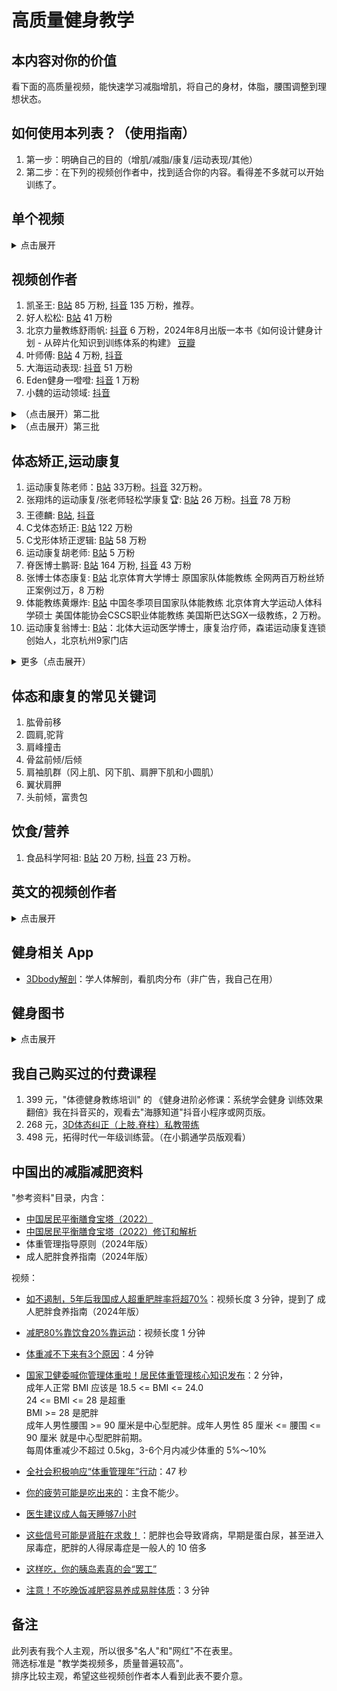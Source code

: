# 高质量健身教学

## 本内容对你的价值
看下面的高质量视频，能快速学习减脂增肌，将自己的身材，体脂，腰围调整到理想状态。

## 如何使用本列表？（使用指南）
1. 第一步：明确自己的目的（增肌/减脂/康复/运动表现/其他）
2. 第二步：在下列的视频创作者中，找到适合你的内容。看得差不多就可以开始训练了。

## 单个视频
<details>
  <summary>点击展开</summary>

1. [《健身新手的训练完全手册》](https://www.bilibili.com/video/BV1Hk4y187jF) 56 分钟，好人松松
1. [《健身新手的减肥减脂完全手册》](https://www.bilibili.com/video/BV1AM411r7z3/) 54 分钟，好人松松
1. [【生活化减脂减肥】从理论到案例 就吃食堂外卖](https://www.bilibili.com/video/BV1794y1a7y4/) 47 分钟，好人松松
1. [大圆肌为什么不属于肩袖肌群](https://v.douyin.com/ihRBNjjj/)
1. [【功能训练系列③】25个技能包！别让胸椎肩胛成为你进步的绊脚石](https://www.bilibili.com/video/BV1qv4y1t7BE)
1. [早晨做这4件事帮你快速起床!](https://www.bilibili.com/video/BV1o54y1v7Qq/)
1. [【改善体态】5分钟全身体态纠正训练 (起床必备)](https://www.bilibili.com/video/BV1A54y1S7mn/)
1. [减脂别再买什么饮食计划被割韭菜了，学会这个逻辑，自己给自己做饮食！](https://www.bilibili.com/video/BV1DD421W7DA/)
1. [肩胛下肌](https://v.douyin.com/ih2DTmb4/)
1. [七大基础动作模式概述，并介绍垂直推](https://www.bilibili.com/video/BV1SZs7eWEDV)
1. [肩关节失衡如何康复训练？](https://www.bilibili.com/video/BV13N4y1h7mG/)
1. [单腿站立](https://v.douyin.com/ihDtC13x/)
1. [X型腿详解](https://www.bilibili.com/video/BV1at421P7g4)
1. [外旋肌肉可以每天练，避免动作变形还能改善体态](https://v.douyin.com/ih359QD1/)
1. [为什么肩外旋是你不可忽视的一环，推荐给你三个加强它的训练，助你拥有健康强壮的肩部](https://v.douyin.com/ih3mTU3n/)
1. [单腿站立 60 秒，闭眼单腿站立，](https://www.bilibili.com/video/BV1EM4ietEB5/)

### 肩关节与肩袖肌群
1. [肩峰撞击，肩部不适的基础处理](https://v.douyin.com/i5B3rpKA/)
1. [肩关节弹响详解](https://www.bilibili.com/video/BV1JC411J7dg/)
1. [肩峰撞击|自己处理的小方法，可以尝试一下](https://bilibili.com/video/BV1oe411o7PB) 6 分钟
1. [外展类动作“肩峰撞击”和肩关节疼痛的底层逻辑和保姆级调整方案](bilibili.com/video/BV1yZ421T7EA/) 14 分钟
1. [肩袖肌群里，最容易受伤的是冈上肌, 介绍一个测试冈上肌肌腱的方法](https://v.douyin.com/ihRhUfh2/)
1. [肩关节疼痛如何康复？](https://www.bilibili.com/video/BV1mC4y1W7Kn/)
1. [肩袖肌群](https://v.douyin.com/ih2LHLny)
1. [【康复师带读】肩关节运动、肩峰撞击、肩关节不稳基础肌动学](https://www.bilibili.com/video/BV1jrWaeBECB/)
1. [肩胛骨的运动实际发生在胸前？肩关节复合体肌动学领读](https://www.bilibili.com/video/BV1ff421v7yW/)
1. [【一网打尽】3分钟教你肩关节疼痛自测方法](https://www.bilibili.com/video/BV1na4y1f7JJ)
1. [【实用】肩关节疼痛自测指南（肩袖损伤/肩峰撞击/盂唇损伤等）完整版](https://www.bilibili.com/video/BV1834y1c7PE/)
1. [肩膀如何康复训练？](https://www.bilibili.com/video/BV14142187K3/)
1. [松解肩胛下肌](https://v.douyin.com/ihrepJ9W/)
1. [【每日一肌】肩胛下肌——肩后剧痛、冻结肩久治不愈的“绝招”！（完整字幕版）](https://www.bilibili.com/video/BV1cy4y1p7hG/)
1. [肩袖肌群3D动画详解](https://v.douyin.com/ihrdRxhC/)

### 肩
1. [紧急避险！肩部训练五大错误](https://bilibili.com/video/BV1URAneqE5c/)：应当多注重核心训练
1. [坐姿哑铃推肩详解](https://www.bilibili.com/video/BV1uw411N7MC)：11 分钟

### 训练前热身
1. [为何运动前要做动态热身？](https://www.bilibili.com/video/BV1MC411s76D/)
1. [99%的人运动前不做却很重要的动态热身？](https://www.bilibili.com/video/BV1Rt421N7K5/) 推荐。

### 核心（从膈肌到盆底肌）
1. [顶尖运动员的核心训练动作](https://www.bilibili.com/video/BV1Tt4y1b7JH)
1. [「深蹲大学」核心三大项，建议每天练！（预防&缓解腰痛）](https://www.bilibili.com/video/BV17R4y1T7bC)
1. [核心训练详解](https://www.bilibili.com/video/BV1QC4y1q7FS/)
1. [完整核心训练的类型和动作都在这，适合健身爱好者，专项运动员和一些伤痛人群。总有一款适合你](https://www.bilibili.com/video/BV1714y1b72K)

### 其他
1. [梅奥诊所腰痛训练方案（第三期）——进阶训练](https://v.douyin.com/iydXQEQo)
1. [用木棍纠正单腿硬拉易犯的错误动作](https://www.douyin.com/video/7460151111542902025?modeFrom=)
1. [如何在家拉伸髋关节？](https://www.douyin.com/video/7460516850099653946?modeFrom=)
1. [腰部太紧张？一定不要忽略这块肌肉的拉伸](https://www.bilibili.com/video/BV1Kr4y1m77o/)：用泡沫轴放松胸椎，背阔肌，翻书动作，鸟犬式
1. [每次下肢训练前，一定要充分放松髂腰肌](https://v.douyin.com/ifa9J2XY/)

### 下肢
1. [【下肢训练底层逻辑】不会练下肢的B友，请进！](https://www.bilibili.com/video/BV1oi421o7KJ)
1. [深蹲各项问题的解决方法](https://v.douyin.com/ihkb847t/)
1. [保加利亚蹲—构建强壮、稳定、挺翘的下肢](https://www.bilibili.com/video/BV1tF4m137Xd/)

### 臀
1. [如何锻炼臀部小肌群？](https://v.douyin.com/iydyvRQD)
2. [【臀中肌】躯干侧向最重要的稳定肌](https://www.bilibili.com/video/BV1AuCVY4E3n)
3. [【杠铃臀桥】下肢、核心绝不可错过的经典动作！](https://www.bilibili.com/video/BV1YF4m1T7KS)
1. [【健身理论课】是男人，更应该练臀](https://www.bilibili.com/video/BV1Fi4y1s7tH)

### 胸
1. [哑铃卧推教程](https://v.douyin.com/iyGLt4ur/)
1. [用舒教练这两个动作技巧，找到卧推动作正确做法](https://v.douyin.com/ifMaxMRx/)

### 背
1. [用引体练出强壮背部](https://bilibili.com/video/BV17S9UYGExu/)

### 泡沫轴
1. [【全网最细】泡沫轴使用方法](https://www.bilibili.com/video/BV19E421w7Up/)

### 前锯肌
1. [【前锯肌】得前锯肌者得肩胛骨，得肩胛骨者得天下](https://bilibili.com/video/BV18z421q7hN)

### 不会分类
1. [脖子活动受限不舒服的来](https://v.douyin.com/i5DVkkex/)

</details>

## 视频创作者
1. 凯圣王: [B站](https://space.bilibili.com/2100737396/video) 85 万粉, [抖音](https://www.douyin.com/user/MS4wLjABAAAAjnKGbRiPmA8tqEn8WAWSqr89M7HQhpxsJdXdgM6bebf2c9pxX4GRBWG9I6GmppEA) 135 万粉，推荐。
1. 好人松松: [B站](https://space.bilibili.com/2078781964/video) 41 万粉
1. 北京力量教练舒雨帆: [抖音](https://www.douyin.com/user/MS4wLjABAAAAp0mWy-Noly002Jvawqu4ec9NVfw3dsuBzBFhv2xvHXHcE9RgbEvpVqjtqH_WD9TW) 6 万粉，2024年8月出版一本书《如何设计健身计划 - 从碎片化知识到训练体系的构建》 [豆瓣](https://book.douban.com/subject/37012860/)
1. 叶师傅: [B站](https://space.bilibili.com/111584767) 4 万粉, [抖音](https://www.douyin.com/user/MS4wLjABAAAAlWWg_kP_VBhF1dJmuquaNMLrDfsIB61orJg9C_SopGQ?from_tab_name=main&vid=7394025477578542347)
1. 大海运动表现: [抖音](https://www.douyin.com/user/MS4wLjABAAAAYbFZYe20twERej7pDElXXHr-NK4GdpIY4bW0pZcX6lmr3RhsdxXdV6bccUniYbdu?vid=7341714072477388084) 51 万粉
1. Eden健身一噔噔: [抖音](https://www.douyin.com/user/MS4wLjABAAAAMbcY3JbIhkLh_FriwMDdOpzNi6n_7hfIxPs4umLG09I?vid=7407814160320302387) 1 万粉
1. 小魏的运动领域: [抖音](https://www.douyin.com/user/MS4wLjABAAAAb9yPHJdrbKMJ9OAxnB-rwGX1lX0SiHWdU66JXvb8ZuGp_kvZAPTxlgm2_kFYH1Z_?from_tab_name=main&vid=7472701223657819444)

<details>
  <summary>（点击展开）第二批</summary>

### 健一: [抖音](https://www.douyin.com/user/MS4wLjABAAAAPT2gXCFnC1px-_KAWQRBlTKKq3FuZB-VViflbg8daWD3CHR5djLgXj0Y2CYwcTG8?from_tab_name=main&vid=7439427679356570919) 7 万粉，[B站](https://space.bilibili.com/380448118) 2 万粉
1. 想上奥赛的闫首鸣和陪伴他的刘奕彤: [抖音](https://www.douyin.com/user/MS4wLjABAAAABU_Sckj-3pPPj9CVvysc1inf2K0bvi7nc9Mt61R6UFD1uvNBSf53Tv2xj0FFfCBc)
  * [对握高拉](https://v.douyin.com/ihrfmtJm/)
1. 帅soserious: [B站](https://space.bilibili.com/66391032/video) 412 万粉, [Youtube](https://www.youtube.com/@shuaisoserious/videos) 143 万粉
1. Super大叔：[抖音](https://www.douyin.com/user/MS4wLjABAAAAVyS4HD8vZtCDRHeLdgvmRYhTQ-WI3T6na9ek0C4o8hw) 153 万粉
1. FE健身干货百科书: [B站](https://space.bilibili.com/34782728/video) 14 万粉。视频长度大多在 3 到 5 分钟。
1. 叔贵: [B站](https://space.bilibili.com/1531707/video) 292 万粉
1. 爱健身的二哈: [B站](https://space.bilibili.com/480647097/video) 4万粉, [抖音](https://www.douyin.com/user/MS4wLjABAAAAZlUl55wZFVYhLOC7kx5OGpKYm2Gs4uFFlbXXW77_EYI) 4万粉。
  * [背部训练的所有逻辑](https://www.bilibili.com/video/BV1Su4y137RY/?spm_id_from=333.337.search-card.all.click&vd_source=b62a010489c78c6b1355911db71527bc)
  * [如果你有含胸、圆肩、肱骨前移、翼状肩胛，保姆级调整方案在这！](https://www.bilibili.com/video/BV1oi421a7hi/)
  * [“沉浸式”的《背部训练计划》](https://www.bilibili.com/video/BV1Pc411D77g)
  * [大圆、背阔找不到感觉？练背总是手臂先力竭？背展肱二头肌造型非常奇怪？健身房没有“大剪刀”器械？本期视频帮你解决这些问题！](https://www.bilibili.com/video/BV1fE421375P/?spm_id_from=333.788&vd_source=b62a010489c78c6b1355911db71527bc)

1. 蹲300的1涵: [B站](https://space.bilibili.com/1702288791/video) 介绍：前国家队体能教练、省队教练、军事体能外聘教练、北体大体能专业研究生、力量举全国冠军。深蹲300的健身博主干货分享～拓德时代上镜选手
1. 单竹运动科学: [抖音](https://www.douyin.com/user/MS4wLjABAAAACUcp5nqU1DLy0EvLNwfSJAVBZ57XA_IEBlrFN5_22zk?vid=7345063705404574986) 20 万粉。功能性训练。
1. 汪伦: [抖音](https://www.douyin.com/user/MS4wLjABAAAAj72V0SzSL8EIow2mbrngYJXThZwMWiJU8YPRBbXfuAWn7MZ7MVqmmOs74IInvSyA) 20 万粉
1. ALEX健身频道: [B站](https://space.bilibili.com/1681952786/video) 11 万粉
1. 体德健身教练培训: [抖音](https://www.douyin.com/user/MS4wLjABAAAAjXA1kP2B3Y1V9mZH4Xl5K1J2eWkmK0c9RdgTrekjrss) 54 万粉, [B站](https://space.bilibili.com/3537115906312736) 18 万粉。李维刚的学校，抖音直播频繁，卖 399 元的课，直播给学校招生以及卖课。
1. 简单健: [抖音](https://www.douyin.com/user/MS4wLjABAAAAOILBaTX0T9FpT5lOuyPOE2rMGAg8U6kzPZ0KmCG--Q0) 16 万粉
1. 肉导: [抖音](https://www.douyin.com/user/MS4wLjABAAAAnQLBvQ1Jiqo2uI_1rQC2prlQpFVm4dAWxou9oTm0xjs) 8 万粉
1. 小李不吃🐷: [抖音](https://www.douyin.com/user/MS4wLjABAAAAetF9J1fel4yfCzxWclXZnzI9I3ptyqd2aaDXpRG5E2WQJQ1Sw91k76-rOA2vxMs2?vid=7386615896648813861) 109 万粉。"健康饮食"类内容多
1. 老爷爷就是老爷爷: [B站](https://space.bilibili.com/20802136/video)
1. HE运动表现: [抖音](https://www.douyin.com/user/MS4wLjABAAAAhAh2_qDrPg_veciT7XgG1TqDGdlLTIVnbzDeHNehjFOuAkfpTRweWzGnh-ZqkYkN) 北京体育大学 体能训练博士在读
</details>

<details>
  <summary>（点击展开）第三批</summary>

1. ZBY力量举: [B站](https://space.bilibili.com/236094881/video) 11 万粉
1. 健助师_小珂: [B站](https://space.bilibili.com/330325021/video) 46 万粉
1. Erik埃里克: [B站](https://space.bilibili.com/23640791/video) 80 万粉
1. 闫帅奇: [B站](https://space.bilibili.com/434378423/video) 242 万粉, [抖音](https://www.douyin.com/user/MS4wLjABAAAAd3cuWUapaa1RlDXsRAgV3C2phPRmypHASG4hSZY62RI?from_tab_name=main) 27 万粉
1. 卓叔增重: [B站](https://space.bilibili.com/22423090/video) 189 万粉，视频标题里"瘦子"2个字出现频率高。内容更新频率低。
1. Gandy: [B站](https://space.bilibili.com/378067652/video) 71万粉，[抖音](https://www.douyin.com/user/MS4wLjABAAAAswrrHZDE9D5i3YytDEQwFd2g2ISFZnpRA3xlcDHOaCo) 14 万粉。
1. 云健身-仰望尾迹云: [B站](https://space.bilibili.com/1879203169/video) 此人写了几本书。[《健身必须懂-极简健身生理学》](https://book.douban.com/subject/35531065/)，[《我的最后一本减肥书》](https://book.douban.com/subject/36103172/) B站视频内容大多以营养学和生理学为主，比如香蕉，蛋白质，肌酸等。
1. 别往嘴里旋了，姐妹: [抖音](https://www.douyin.com/user/MS4wLjABAAAAW8gdAt1r2BM6L5OxMsPmp6bNkrtlp6sm3n2eTMqPkXgm6QFhVSq4AA-0zvs_3BZn?vid=7336334398494625064) 女性观众会更喜欢他的内容。85万粉。
1. 自强不息归来: [抖音](https://www.douyin.com/user/MS4wLjABAAAAYdFkMeGeCcdQy1_xMAmFliVqdwFz2RVMB38V3g9lDJc) 47万粉
1. 追溯普拉提: [B站](https://space.bilibili.com/398394568/video) 10万粉
1. MuscleUp街头健身: [B站](https://space.bilibili.com/260509354/video) 39 万粉，视频背景音乐的音量过大，麦克风有爆麦的听感，不太喜欢。[例子](https://www.bilibili.com/video/BV1Yi421a7yG/)
1. 大啊好我是吕一: [B站](https://space.bilibili.com/109590605/video) 12 万粉
1. 维亚德: [B站](https://space.bilibili.com/1745356376/video) 53万粉, [抖音](https://www.douyin.com/user/MS4wLjABAAAAfasLItGfE2JlNCp1I68JVtv4M5P0IMKfcxqt7bCgO44) 112万粉, 法国人, 内容多是竖屏短视频。
1. KymFit: [B站](https://space.bilibili.com/18143977/video) 18万粉。
1. Steve不是美队: [B站](https://space.bilibili.com/2507562/video) 3 万粉
1. 猫叔慢跑: [B站](https://space.bilibili.com/13716885/video) 90 万粉
1. 刘圣雄: [B站](https://space.bilibili.com/390668605/video) 7万粉。
1. 怪兽拖鞋战神: [抖音](https://www.douyin.com/user/MS4wLjABAAAAcrLVNnNTw98DfCbsfWzFXYM5BVkdhhiMpsZfXD8iWl8yAKsJzzd-soqUiLfdqsEy?vid=7312857851695729971) 9 万粉。
1. UP健身: [B站](https://space.bilibili.com/129819878/video) 36 万粉，都是外网视频翻译。没有原创内容。
1. 戴老师超级干: [抖音](https://www.douyin.com/user/MS4wLjABAAAAH0yRCa-uBPywIzrBBLDgLeuFziBrIJrCqKk1Atx0CPU?vid=7337257689677942051) 107万粉。
1. 西奇i健身: [抖音](https://www.douyin.com/user/MS4wLjABAAAAKuK9tPMPsmTkx1IO5risLyyO-cVpWqTsPDGxQ1Sf2JcuiJp81OWjQudlCnUOFJnk) 530 万粉。
1. 呙俐: [B站](https://space.bilibili.com/549367210/video) 4 万粉，[抖音](https://www.douyin.com/user/MS4wLjABAAAA-Jzq-UvrhVgBY5U5eO_CNC7kroc7qPSAynn1xCkfeYLskeN9WspIqAl6yaRm6Rdv?vid=7320572777914748199) 22 万粉。视频多是在垫子上训练灵活性，核心，稳定性。
1. 东东爱健身: [抖音](https://www.douyin.com/user/MS4wLjABAAAAxdgEZ5GTlJuH468LA1XQOZqVI7bEWFENauM1DN8AXhU) 134 万粉
1. 蛋壳健康APP: [B站](https://www.bilibili.com/video/BV1rCH5exErT/?spm_id_from=333.1007.tianma.5-1-14.click&vd_source=b62a010489c78c6b1355911db71527bc)
1. Matt: [抖音](https://www.douyin.com/user/MS4wLjABAAAAf2crcjEvOXZf-tyN0oXfrm0EzQYH7Fw6Fjtpvcyb9iA?from_tab_name=main&vid=7392161455916731658) 33 万粉
1. 体德校长李维刚（健身版）: [抖音](https://www.douyin.com/user/MS4wLjABAAAAx5ZEEJekGWpd1G4XzcOKvZS_vGBUuc0ZY0eJrKWD5CLDwGQpeLusDGttvpQZA9Qr?from_tab_name=main) 31万粉
</details>

## 体态矫正,运动康复

1. 运动康复陈老师：[B站](https://space.bilibili.com/398400942/video) 33万粉。[抖音](https://www.douyin.com/user/MS4wLjABAAAA86EBmyeUoddEPX5ngx8_3LfhbfUHgslAqJ4V1z2fqiw?vid=7351698596238036275) 32万粉。
1. 张翔炜的运动康复/张老师轻松学康复🏆: [B站](https://space.bilibili.com/221682694/video) 26 万粉。[抖音](https://www.douyin.com/user/MS4wLjABAAAAQ36_lb3jO2zqDlkwNUgDzNuhsR4HRBxJOLtKIQFfIhY?vid=7345063847071403327) 78 万粉
1. 王德麟: [B站](https://space.bilibili.com/522006194?spm_id_from=333.337.0.0), [抖音](https://www.douyin.com/user/MS4wLjABAAAAjFiHDfNSZpytnvTqOJjS-oQGjCvLH8_AM3xMulXtqtwwMLCzyVmyuOalc6y6-YR6)
1. C戈体态矫正: [B站](https://space.bilibili.com/489117797/video) 122 万粉
1. C戈形体矫正逻辑: [B站](https://space.bilibili.com/288606363/video) 58 万粉
1. 运动康复胡老师: [B站](https://space.bilibili.com/402136145/video) 5 万粉
1. 脊医博士鹏哥: [B站](https://space.bilibili.com/408907896/video) 164 万粉, [抖音](https://www.douyin.com/user/MS4wLjABAAAAcQl4uLUk1Tc19p2DHRcdeQEk-hXN28y_ecJgXa0J8Ag) 43 万粉
1. 张博士体态康复: [B站](https://space.bilibili.com/512941756/video) 北京体育大学博士 原国家队体能教练 全网两百万粉丝矫正案例过万，8 万粉
1. 体能教练黄爆炸: [B站](https://space.bilibili.com/394037557/video) 中国冬季项目国家队体能教练 北京体育大学运动人体科学硕士 美国体能协会CSCS职业体能教练 美国斯巴达SGX一级教练，2 万粉。
1. 运动康复翁博士: [B站](https://space.bilibili.com/227030965/upload/video)：北体大运动医学博士，康复治疗师，森诺运动康复连锁创始人，北京杭州9家门店

<details>
  <summary>更多（点击展开）</summary>

1. 张博士聊体态: [抖音](https://www.douyin.com/user/MS4wLjABAAAAdovwWRbbwMKi_XVERbx4aiVQjb9z4xrILF19UvhLu0saEj2iCEQKvqrlore6BjLh?vid=7362551583957093659) 63万粉，[B站](https://space.bilibili.com/512941756/video) 8万粉。
1. 健身教练刘远: [B站](https://space.bilibili.com/435967101/video) 22万粉
1. 毕博士运动康复: [抖音](https://www.douyin.com/user/MS4wLjABAAAA_mgxHJBX4UQmXrNPipM2WfK0w0tu3saZ0y96VJ_SqoU?vid=7377322246752259369) 14万粉
1. TBT逍遥: [B站](https://space.bilibili.com/44978529)
1. 加拿大康复治疗师Weina: [B站](https://space.bilibili.com/478577282/video) 6 千粉
1. 张老师的康复课堂: [B站](https://space.bilibili.com/1160603797/video) 6 万粉
1. 孔博士工作室: [B站](https://space.bilibili.com/356634017/video) 67 万粉
1. Jason拉我一把: [B站](https://space.bilibili.com/2079003835/video) 4 万粉
1. 肖恩筋膜: [B站](https://space.bilibili.com/13802884/video) 3 万粉
1. 周旋Randy: [B站](https://space.bilibili.com/330360355/video) 3 万粉
1. 美式整脊曹老师: [B站](https://space.bilibili.com/20340681/video) 26万粉
1. 康复博士卫双囍: [B站](https://space.bilibili.com/3493086252501409/video) 9 万粉
1. 运动康复找老孙: [抖音](https://www.douyin.com/user/MS4wLjABAAAARh7UcI-rSka3YtXhO_EJ-BrefPVOmKkKwhROsbTXXGI?vid=7313154843965771042) 256 万粉
1. 阿群: [抖音](https://www.douyin.com/user/MS4wLjABAAAAnS7YoVfXeve0zu47oNJGonVGTE0d1lGzhmn8SOxeznw?vid=7345045177985174824) 运动训练学硕士🎓 分享日常和康复训练经验，293 万粉
1. 运动康复找小桐: [B站](https://space.bilibili.com/3537119572133929/video) 北体大运动康复专业，1 万粉。
1. 骨科康复kevin: [B站](https://space.bilibili.com/46309408/video) 北京体育大学毕业 专精骨科术前术后康复、运动损伤及慢性疼痛 PRI/SFMA/Mulligan/CSCS ，2 万粉
1. 康复治疗师王太林: [B站](https://space.bilibili.com/1776492822/video) 10 万粉。
1. 运动康复小七: [B站](https://space.bilibili.com/3493090232895764/video) 北体大运动康复专业｜国家队康复师｜北医三北大一运动医学科，2 万粉
1. 冉冉运动康复学院: [B站](https://space.bilibili.com/673687262) 前国家队队医成立，致力于将专属奥运冠军的运动康复技术与标准传授给每一位学员，1万粉
1. 方昕宇讲运动纠正: [B站](https://space.bilibili.com/437965059/video) 9 千粉
1. WBV康复健身 曹明老师: [抖音](https://www.douyin.com/user/MS4wLjABAAAAiILkFDY55AWMJXOXWlJDOYdCeMOS4YYrYrFYpHi3cXxa8hDSYX6JaJvaIXu31dm1?vid=7407093472764693770)
<!-- 1. 刘老师Leon康复整骨: [B站](https://space.bilibili.com/1746986738/video) 5k 粉丝。主要是讲课。 -->
<!-- 1. 杭州运动康复: [B站](https://space.bilibili.com/3494350254246470/video) 2000粉。 -->
</details>

## 体态和康复的常见关键词
1. 肱骨前移
1. 圆肩,驼背
1. 肩峰撞击
1. 骨盆前倾/后倾
1. 肩袖肌群（冈上肌、冈下肌、肩胛下肌和小圆肌）
1. 翼状肩胛
1. 头前倾，富贵包

## 饮食/营养
1. 食品科学阿祖: [B站](https://space.bilibili.com/3546377478998801/video) 20 万粉, [抖音](https://www.douyin.com/user/MS4wLjABAAAA6V2jqFS-Sj4VZCFDDrRSPk7iizDC-DyXLdlphpv0rY4) 23 万粉。

## 英文的视频创作者
<details>
  <summary>点击展开</summary>

1. Jeff Nippard: [Youtube](https://www.youtube.com/@JeffNippard) 613 万关注，质量很高，国内有不少搬运翻译。
1. CoachGreg格教练: [B站](https://space.bilibili.com/1070980577/video) 69 万粉。Youtube 叫 [Greg Doucette](https://www.youtube.com/@gregdoucette/videos) 219 万粉。
1. 杰里米JeremyEthier: [B站](https://space.bilibili.com/1026087701/video) 17 万粉。[Youtube](https://www.youtube.com/@JeremyEthier) 671 万关注。（有菲律宾血统的加拿大人， [来源：他自己发的 Instagram Post](https://www.instagram.com/jeremyethier/p/CO0mMUUL6Yn/)）
1. ATHLEAN-X: [Youtube](https://www.youtube.com/@athleanx) 1350 万关注。
1. Squat University: [Youtube](https://www.youtube.com/@SquatUniversity/videos) 369 万关注。这人写了一本书[《重返巅峰》](https://book.douban.com/subject/36644813/)

---

1. Will Tennyson: [Youtube](https://www.youtube.com/@WillTennyson/videos) 316万关注，这人做的视频有点意思，比如去世界上最昂贵的健身房，尝试健身网红的训练计划，全部都是 Fitness/Gym 主题的内容。
1. eugene teo: [Youtube](https://www.youtube.com/@coacheugeneteo/videos) 70 万关注。
1. Renaissance Periodization: [Youtube](https://www.youtube.com/@RenaissancePeriodization) 125 万关注。
1. Tom Merrick: [Youtube](https://www.youtube.com/@BodyweightWarrior/videos) 100 万关注。
1. Mario Tomic: [Youtube](https://www.youtube.com/@MarioTomicOfficial/videos) 41 万关注。
1. CHRIS HERIA: [Youtube](https://www.youtube.com/@CHRISHERIA/videos) 490 万关注。皮肤大面积纹身。
1. THENX: [Youtube](https://www.youtube.com/@OFFICIALTHENXSTUDIOS/videos) 773万位订阅者，和上面是同一个人。
1. Ryan Humiston：[Youtube](https://www.youtube.com/@RyanHumiston/videos) 195万关注。
1. Calisthenicmovement: [Youtube](https://www.youtube.com/@calimove/videos) 421万关注。
1. FitnessFAQs: [Youtube](https://www.youtube.com/@FitnessFAQs/videos) 169万关注。
1. YOGABODY: [Youtube](https://www.youtube.com/@YOGABODY.Official/videos) 73万位订阅者
1. Chris Bumstead: [Youtube](https://www.youtube.com/@ChrisBumstead/videos) 363万位订阅者
1. Barefoot Strength: [Youtube](https://www.youtube.com/@barefootstrength) 30万位订阅者
1. Obi Vincent: [Youtube](https://www.youtube.com/@ObiVincent/videos) 86万关注，黑人。
1. FMS: [Youtube](https://www.youtube.com/@FMStv/videos) 4万关注。
1. ScottHermanFitness: [Youtube](https://www.youtube.com/@ScottHermanFitness/videos) 280万关注。
1. FitnessBlender: [Youtube](https://www.youtube.com/@fitnessblender/videos) 662 万关注，跟练。
1. HASfit: [Youtube](https://www.youtube.com/@HASfit) 199 万关注，跟练。
1. Anabolic Aliens: [Youtube](https://www.youtube.com/@AnabolicAliens/videos) 100万位订阅者。
1. Simeon Panda: [Youtube](https://www.youtube.com/@SimeonPanda) 277万位订阅者，黑人。
1. Jordan Yeoh Fitness: [Youtube](https://www.youtube.com/@jordanyeohfitness/videos) 398万位订阅者。
1. Mind Pump TV: [Youtube](https://www.youtube.com/@MindPumpTV/videos) 75万位订阅者。
1. Dr. Jacob Goodin: [Youtube](https://www.youtube.com/c/DrJacobGoodin) 3万订阅。[B站视频](https://www.bilibili.com/video/BV1c44y1b7Fm?p=37&vd_source=b62a010489c78c6b1355911db71527bc)
1. musclemonsters: [Youtube](https://www.youtube.com/@musclemonsters/videos) 91 万订阅。
1. Dr. Gains: [Youtube](https://www.youtube.com/@DrGains/videos) 19万粉。
1. E3 Rehab: [Youtube](https://www.youtube.com/@E3Rehab) 56万粉。
1. Joe Delaney: [Youtube](https://www.youtube.com/@JoeDelaneyy/videos) 70万粉。
1. Conor Harris: [Youtube](https://www.youtube.com/@conorharris) 33万粉。
1. Paul Revelia: [Youtube](https://www.youtube.com/@PaulRevelia/videos) 55万粉。
1. Alan Thrall: [Youtube](https://www.youtube.com/@AlanThrall) 85万粉。
1. OmarIsuf: [Youtube](https://www.youtube.com/@OmarIsuf/videos) 84万粉。
1. Calgary Barbell: [Youtube](https://www.youtube.com/@calgarybarbell/videos) 29万粉。
1. Mind Pump Show: [Youtube](https://www.youtube.com/channel/UCq0hKkwnW5Cw1wQqu455WrA) 44万粉。
1. VitruvianPhysique: [Youtube](https://www.youtube.com/channel/UCAcQW_4qZ12wNt3T0M9b-Vw) 57万粉。
1. Alex Leonidas: [Youtube](https://www.youtube.com/@AlexLeonidas/videos) 38万粉。
1. Sean Nalewanyj: [Youtube](https://www.youtube.com/@Sean_Nalewanyj/videos) 109万粉。
1. Jesse James West: [Youtube](https://www.youtube.com/@JesseJamesWest/videos) 387万粉。
1. mountaindog1: [Youtube](https://www.youtube.com/@mountaindog1/videos) 82万粉。
1. The Kneesovertoesguy: [Youtube](https://www.youtube.com/@TheKneesovertoesguy/videos) 142万粉。

### 运动康复/损伤预防
1. `[P]rehab`: [Youtube](https://www.youtube.com/channel/UCZOrpZTHi21RZpnxXdlJbgQ) 32万粉。
1. Upright Health: [Youtube](https://www.youtube.com/@Uprighthealth/videos) 86万粉。
1. Bob & Brad: [Youtube](https://www.youtube.com/@BobandBrad/videos) 504万粉。

### 其他
1. 动物流: [Youtube](https://www.youtube.com/@AnimalFlow/videos) 6万粉。
</details>

<!--
1. 万毒王在悉尼: [B站](https://space.bilibili.com/594893550/video) 8万粉, [Youtube](https://www.youtube.com/@wanduwang/videos) 早期做健身教学，可能因为流量不好，转型做竖屏+生活类内容。

1. 王立鑫Tony: [B站](https://space.bilibili.com/486682064/video) 10万粉。跑步内容为主。
1. 兔兔姐28: [B站](https://space.bilibili.com/12333557/video) 内容全是翻译的英语视频。
1. 灵魂健身杨老师: [B站](https://space.bilibili.com/16419172/video) 101万粉。
1. 帕梅拉PamelaReif: [B站](https://space.bilibili.com/604003146/video) 1186万粉。适合跟练。[Youtube](https://www.youtube.com/@PamelaRf1) 980万粉。
1. Jackedude哈恩: [B站](https://space.bilibili.com/430769865/video) 6.5万粉。目前2024年在美国开健身房。
1. 就昰宮城良田: [B站](https://space.bilibili.com/385529979/video) 28万粉。
1. Bryan Johnson: [Youtube](https://www.youtube.com/@BryanJohnson), 109 万粉，内容是"别死"，全力追求延长寿命，外网名人。
1. 短腿小萝卜_babycarrot: [B站](https://space.bilibili.com/349219867/video) 58 万粉，生活类内容多，教学类内容少
1. 刘畊宏: [B站](https://space.bilibili.com/516314775/video), [抖音](https://www.douyin.com/user/MS4wLjABAAAASwhiL0bRi1X_zs7UhAIO2udbD1F_XKrsJMOaukl1Io4?vid=7337206216893959434) 直播跳操，适合跟练。
1. Rockywu健美圈: [B站](https://space.bilibili.com/1276328145/video) 14万粉, [抖音](https://www.douyin.com/user/MS4wLjABAAAAx9DPMNzkbJPUiVl7ilkjTFFjHHLRRhutTxeWpjqg0Ak)
1. 烧毁一切就是美: [B站](https://space.bilibili.com/1024129080/video)  22万粉。
1. VDV空降兵费里: [B站](https://space.bilibili.com/669874727/video) 33万粉。
-->

## 健身相关 App
- [3Dbody解剖](https://apps.apple.com/cn/app/3dbody%E8%A7%A3%E5%89%96/id1003630908)：学人体解剖，看肌肉分布（非广告，我自己在用）

## 健身图书
<details>
  <summary>点击展开</summary>

1. 《重返巅峰-力量训练者伤后功能重建与能力发展》[豆瓣](https://book.douban.com/subject/36644813/)：推荐。
1. 《健身路线图》: [豆瓣](https://book.douban.com/subject/36193374/) 高质量，推荐。
1. 《写给健身者的运动解剖学》: [豆瓣](https://book.douban.com/subject/36383532/)
1. 《量化健身：原理解析》
1. 《量化健身：动作精讲》

---

1. 《如何设计健身计划 - 从碎片化知识到训练体系的构建》 2024年8月出版，作者：舒雨帆 [豆瓣](https://book.douban.com/subject/37012860/)，[作者抖音：北京力量教练舒雨帆](https://www.douyin.com/user/MS4wLjABAAAAp0mWy-Noly002Jvawqu4ec9NVfw3dsuBzBFhv2xvHXHcE9RgbEvpVqjtqH_WD9TW)
1. 《基础肌动学: 第四版》: [豆瓣](https://book.douban.com/subject/36893912/)
1. 《力量训练解剖全书》: [豆瓣](https://book.douban.com/subject/35619733/)
1. 《拉伸训练解剖全书》: [豆瓣](https://book.douban.com/subject/36539840/)
1. 《健身百科全书》: [豆瓣](https://book.douban.com/subject/36581433/) 抖音推荐这书的人很多，买了之后觉得整体还行，一个缺点是讲解刨时，图文搭配的不好，文字旁边的黑白素描肌肉图用处不大。此书作者 [剑眉同学](https://www.douyin.com/user/MS4wLjABAAAAc2H3aZj9wYckdupd0tmGL-f6x5B80tFaPYa7QQnm-Y4) 在抖音挺活跃。
1. 《身体灵活性科学训练全书》 [豆瓣](https://book.douban.com/subject/35534561/)
1. 《抗阻训练技巧》: [豆瓣](https://book.douban.com/subject/36519750/)
1. 《4分钟极速减脂》作者：刘恒
1. 《健身必须懂-极简健身生理学》作者：仰望尾迹云
1. 《健身三大项 深蹲 硬拉及卧推入门指南》 [豆瓣](https://book.douban.com/subject/35876501/)
1. 《运动减脂讲义》作者：减肥大叔 Sam [豆瓣](https://book.douban.com/subject/34992294/)
1. 《运动损伤预防解刨学》 [豆瓣](https://book.douban.com/subject/36507873/)
1. 《筋膜按摩拉伸疗法》[豆瓣](https://book.douban.com/subject/35610463/)
1. 《热身运动: 优化运动表现与延长运动生涯的热身训练系统》[豆瓣](https://book.douban.com/subject/35070553/)
1. 《功能性训练：提升运动表现的动作练习和方案设计》[豆瓣](https://book.douban.com/subject/27008592/)
1. 《功能性训练原理与经典动作解剖图谱》[豆瓣](https://book.douban.com/subject/35822077/)
1. 《美国国家体能协会：核心训练指南》 [豆瓣](https://book.douban.com/subject/34449457/)
1. 《体育运动中的功能性训练（第2版）》 [豆瓣](https://book.douban.com/subject/27126696/)
1. 《核心体能训练 释放核心潜能的动作练习和方案设计》 [豆瓣](https://book.douban.com/subject/34806566/)
1. 《练就自由:开启无限可能的人生》作者:刘畊宏 [豆瓣](https://book.douban.com/subject/36505135/) 里面教学健身的内容很少（指的是动作详解，训练计划，饮食），主要是刘畊宏讲自己的故事，包括红之前，红之后，重点是给阅读者运动的动力，去激励读者。
1. 《身体灵活性科学训练全书》 [豆瓣](https://book.douban.com/subject/35534561/) 法国人写的书。
1. 《高强度科学训练全书》[豆瓣](https://book.douban.com/subject/36687319/) 法国人写的书。
1. 《核心训练》 [豆瓣](https://book.douban.com/subject/27122880/)
1. 《拉伸训练彩色图谱》[豆瓣](https://book.douban.com/subject/26663554/)
1. 《无器械力量训练彩色图谱》 [豆瓣](https://book.douban.com/subject/35350151/)
1. 《腹部功能康复训练：腹部知觉唤醒与力量激活》
1. 《膝关节功能强化训练》
1. 《腰部功能强化训练》
1. 《肩关节功能强化训练》
1. 《运动损伤解剖书》
1. 《基于生物力学的纠正性训练 TBMM-CES运动康复体态矫正指南》

![1](./img/overview.JPG)

</details>

## 我自己购买过的付费课程
1. 399 元，"体德健身教练培训" 的 《健身进阶必修课：系统学会健身 训练效果翻倍》我在抖音买的，观看去"海豚知道"抖音小程序或网页版。
2. 268 元，[3D体态纠正（上肢.脊柱）私教带练](https://www.bilibili.com/cheese/play/ep1252859?csource=private_moments_share_classdetail&spm_id_from=333.1365.list.card_courses.click)
3. 498 元，拓得时代一年级训练营。（在小鹅通学员版观看）

## 中国出的减脂减肥资料
"参考资料"目录，内含：  
- [中国居民平衡膳食宝塔（2022）](http://dg.cnsoc.org/upload/affix/20220426154943388.jpg)
- [中国居民平衡膳食宝塔（2022）修订和解析](http://dg.cnsoc.org/article/04/RMAbPdrjQ6CGWTwmo62hQg.html)
- 体重管理指导原则（2024年版）
- 成人肥胖食养指南（2024年版）

视频：  
- [如不遏制，5年后我国成人超重肥胖率将超70%](https://bilibili.com/video/BV1ejQwYhE3v/)：视频长度 3 分钟，提到了 成人肥胖食养指南（2024年版）
- [减肥80%靠饮食20%靠运动](https://bilibili.com/video/BV1ZZ421a7aF)：视频长度 1 分钟
- [体重减不下来有3个原因](https://www.bilibili.com/video/BV1oG411J7Dk)：4 分钟

- [国家卫健委喊你管理体重啦！居民体重管理核心知识发布](https://www.bilibili.com/video/BV1YJ4m1M7uF)：2 分钟，  
成年人正常 BMI 应该是 18.5 <= BMI <= 24.0  
24 <= BMI <= 28 是超重  
BMI >= 28 是肥胖  
成年人男性腰围 >= 90 厘米是中心型肥胖。成年人男性 85 厘米 <= 腰围 <= 90 厘米 就是中心型肥胖前期。    
每周体重减少不超过 0.5kg，3-6个月内减少体重的 5%～10%  

- [全社会积极响应“体重管理年”行动](https://www.bilibili.com/video/BV1DWR3YtEEB)：47 秒
- [你的疲劳可能是吃出来的](https://www.bilibili.com/video/BV1nG4y1t7rK/)：主食不能少。

- [医生建议成人每天睡够7小时](https://www.bilibili.com/video/BV1QN4y1A7Mn/)

- [这些信号可能是肾脏在求救！](bilibili.com/video/BV1PZQAYpETc/)：肥胖也会导致肾病，早期是蛋白尿，甚至进入尿毒症，肥胖的人得尿毒症是一般人的 10 倍多

- [这样吃，你的胰岛素真的会“罢工”](https://www.bilibili.com/video/BV11ERAYfEDt)

- [注意！不吃晚饭减肥容易养成易胖体质](https://www.bilibili.com/video/BV1Yt4y1x7tK)：3 分钟


## 备注
此列表有我个人主观，所以很多"名人"和"网红"不在表里。   
筛选标准是 "教学类视频多，质量普遍较高"。      
排序比较主观，希望这些视频创作者本人看到此表不要介意。  

<!-- 
本列表不收录备赛日常,顶尖运动员日常分享,搞笑/抽象,生活类,有争议,以及其他和健身教学无关内容，比如：

- 陈康: [抖音](https://www.douyin.com/user/MS4wLjABAAAAB9pbYfq9pm6yX_CYkyHyaneW5ST9bCbtHomL0RJK2T0)
- 马哥巨离谱: [B站](https://space.bilibili.com/298054634/video) 转型拍短剧。
- 吴彦祖秃顶版: [B站](https://space.bilibili.com/411379495/video) 人有实力，但整天拍吃汉堡视频，可能50个视频里夹一个正经健身教学。
- 街健呆木头
- 麦蔻: [抖音](https://www.douyin.com/user/MS4wLjABAAAABEWvGuCuE0dm3SkJ4ypAif3LdeUZkJxyxqj9vph51vs70kEZVzSbPwTYG77fTU3L)
- 李亚强: [抖音](https://www.douyin.com/user/MS4wLjABAAAAcwX9HB3fKZSL7xfRP2MhH4zsk_QADgPGLXM4GeY_S4Q)
- 鹿晨辉: [抖音](https://www.douyin.com/user/MS4wLjABAAAA_eO0pf-jsN-J_AYRcbgAyWsOO5STIziSFlBPyJIusjo)
- PT健身华哥: [抖音](https://www.douyin.com/user/MS4wLjABAAAAsXNghwdTOenKchYb-LdYmoB5ouq9WB1AYKyDyIZGmQ-QrJUZJPxHEgOI32plz-hI)
- 昆图斯
- 李维刚: [抖音](https://www.douyin.com/user/MS4wLjABAAAAVFKSxWhh1QJvhwhVJ8I97fGr94EPqXQCAauayzifMxE)
- 周六野Zoey: 貌似此人有一定争议，具体细节我不清楚。
- 韩小四AprilHan [B站](https://space.bilibili.com/369750017/video)
- 欧阳春晓Aurora
- 嘴哥 [抖音](https://www.douyin.com/user/MS4wLjABAAAAiB6GcfTolyVWY_xlrzOMsgnibS8SdNB3ATDKVCj4TV0)
- 鸽武缘

## 跟练类视频，意义不大
- 草莓味鸡胸肉: [B站](https://space.bilibili.com/34044873/video) 194万粉丝。
- i小小李: [B站](https://space.bilibili.com/588071111/video) 11万粉丝。
- 莱美健身课程: [B站](https://space.bilibili.com/2000285929/video) 4 万粉。
- Chris克里斯健身: [B站](https://space.bilibili.com/335886345/video)
- 贫穷健身 https://space.bilibili.com/431528342/video

## 停止更新
- 昊然健身: [B站](https://space.bilibili.com/399888740/video) 已停止更新。

## 展示成果类
- 征夫记日: [抖音](https://www.douyin.com/user/MS4wLjABAAAAwn0qrOd-560sxQp0rbgEd3ZwJ6sqSswuWWIxq96RbQ1ZTDTWem8B4aMfMTQ_CHGS) 更多是展示成果，不是教学。111万粉。


### 英语的女性视频创作者（跟练和瑜伽类价值不大，先注释）
- Dr. Kristie Ennis: [Youtube](https://www.youtube.com/@drkristieennis) 53万位订阅者。女性。
- Charlie Follows [Youtube](https://www.youtube.com/@CharlieFollows/videos) 女性瑜伽跟练。
- Chloe Ting: [Youtube](https://www.youtube.com/@ChloeTing/videos) 2500 万关注，女性。跟练。
- Yoga With Adriene: [Youtube](https://www.youtube.com/@yogawithadriene/videos) 1250万关注，瑜伽。
- Heather Robertson: [Youtube](https://www.youtube.com/@Heatherrobertsoncom) 244 万关注，跟练。
- MadFit: [Youtube](https://www.youtube.com/@MadFit) 889万位订阅者，跟练。
- https://www.youtube.com/@JessicaRichburg/videos

## 欢迎补充内容
可以开 Github 的`issue`或`pull request`（建议先开 Issue 讨论一下）

## 长视频（我没看完,没法判断质量）
- [运动基础科学-肌肉系统-Mike Tyler](https://www.bilibili.com/video/BV1j64y187pC)

## 其他（还没仔细看视频内容，没法判别质量）
- 李汎的健身日志 https://space.bilibili.com/605484316/video 竖屏。
- Myprotein运动营养 https://space.bilibili.com/233667113/video 视频太短。
- 胖胡在健身 https://space.bilibili.com/1203197504/video
- 健身KK带你增肌 https://space.bilibili.com/602180779/video
- 戴夫健身 https://space.bilibili.com/294666436/video
- 豹哥健身 https://space.bilibili.com/269380821/video
- 蔡梓强 https://space.bilibili.com/23172987/video
- 剑眉同学: [抖音](https://www.douyin.com/user/MS4wLjABAAAAc2H3aZj9wYckdupd0tmGL-f6x5B80tFaPYa7QQnm-Y4) 这人出过一本书《健身百科全书》，但是抖音只是一直卖货和直播，没有太多教学内容。


- 费教练健身教学: [抖音](https://www.douyin.com/user/MS4wLjABAAAAUL4yUQ05Td2YThc5lnTvgXbaviBBuZ8t8XV7vg0mHrU) 完完全全针对女性的教学视频。

- 老王体能康复: [B站](https://space.bilibili.com/245589869/video) 3万粉。[抖音](https://www.douyin.com/user/MS4wLjABAAAA8OnO4J_DotqCS-Cl7dg37gvGYokAFT4Xx8Us8nf_jow) 37万粉。抖音账号上推销产品的视频太多了。垃圾内容。

- 大海运动训练: [B站](https://space.bilibili.com/3461582677871005/video) 账号已注销。

- 金士程: [抖音](https://www.douyin.com/user/MS4wLjABAAAA9tXy09iTw4cp8GNBT0HCwZ_-rbHOrlQlxhw5FZKHrSw)
金士程更新的内容里，教学的东西占比太低，都是分享日常生活，什么去纽约比赛之类的。

- 乐森lucas: [B站](https://space.bilibili.com/255720482/video) 
内容质量没有我预期的高。最近更新了6期和头发相关的内容，我没兴趣。

- 肌肉训练师Matt: [B站](https://space.bilibili.com/2022834030/video) 
教学类内容太少，已经走网红路线了，各种奇奇怪怪的视频。

- 教练王彦: [抖音](https://www.douyin.com/user/MS4wLjABAAAANL0wV0bWWjo_qI9FiSF5DYtumNI_Ru9DLg4C8yfWBX8?vid=7337203579708575003) 47万粉
不喜欢这种风格，每一个视频都是 "国家队教练教你XXX"。

- 熊小磊说健身: [抖音](https://www.douyin.com/user/MS4wLjABAAAAQWJK6nTMLyymJ_zqkROJcPjwSZj2NP5g34eOMuWIR-8) 15万粉。
内容过于"日常"。

- 周玉坤举重: [抖音](https://www.douyin.com/user/MS4wLjABAAAAujWSStYDJ73WL4AXX1Ueq_LMe_qCwt_gtKkSdPnLOYU?vid=7341396329853160739) 4万粉。
只有背着杠铃深蹲这一个事情。

- 蔡园🌱: [抖音](https://www.douyin.com/user/MS4wLjABAAAALGQpLgq3hS5UhY_0uS-Yjc_Ln-iQqdHw3WSkV-VGVEA?vid=7341773143289253156) 5 万粉。
"日常"记录。

- 鹿晨辉的日常: [抖音](https://www.douyin.com/user/MS4wLjABAAAAte2x0QnSHOiOus_K7-6gtW0H6FQyTew1zcsuF7CO8cw?vid=7337250043428162879) 14万粉。
更新太慢。教学内容50%。

- 爱健身💪阿祥: [抖音](https://www.douyin.com/user/MS4wLjABAAAAkV2697wTZ5k_i7pWDK4RLshqmssimnKtaKLSJ6BeNlo) 196万粉。
内容太过于 "网红风"，视频大多在20秒内。

- 爱健身的小帅: [抖音](https://www.douyin.com/user/MS4wLjABAAAAtBnzQj35lDIdY6CVHGDbWTXUBApvHqXh7DqEKV88C9fXRdLXRnJxtRLNxnEi6Gag) 4万粉。
带货内容太多。卖左旋，卖增肌粉。

- 杨哥是我: [抖音](https://www.douyin.com/user/MS4wLjABAAAA_JhWqklK7F0f21-jarxqnwXKO3AqSIWlHYm1IJyEkdg?vid=7328108445528313125) 2万粉
内容看着还行，但是由于我没有看完至少80%的视频，所以还是不放在列表里了。

- 鬼背小黑: [抖音](https://www.douyin.com/user/MS4wLjABAAAAlasluTSlkZF-RAQhHdeatNMItdynOTwxPh3KDJzcFmk) 黑人健身运动员。25万粉。 [B站](https://space.bilibili.com/104375829/video) 5万粉。 练的很好。
"日常"内容太多，教学内容太少。

- 席鑫: [抖音](https://www.douyin.com/user/MS4wLjABAAAAqJahTvivbb6IiAXo2ZVzpLzULH7X3weZX0ob1hncD5Y) 188万粉。
"日常"内容太多，教学内容太少。

- 暴躁野哥讲健身: [抖音](https://www.douyin.com/user/MS4wLjABAAAAi9ofAl28XjZis_DX9EHXzUcmFzQNxw-mkYdUlxrvwqo-jQ4CS2vLn67MGvJrWCJi) 126万粉
我不喜欢这个造型和视频风格。但显然有126万人喜欢。

- 尼基塔: [抖音](https://www.douyin.com/user/MS4wLjABAAAA0y6GHgR3h5Qc7LsdoENBds3YrNlpdHCxCrHprorloC8) 479万粉。
先从表里挪出来，等哪天看完至少60%的视频再决定。

- 大煜（yù）健身: [抖音](https://www.douyin.com/user/MS4wLjABAAAA5pCnwYMo7ku9VatArsmedr1faKbT07gbFBX6bSZQ5rg) 105万粉
视频列表一眼望去教学类内容较少，卖货视频比较多。


## 繁体中文的视频创作者
- 北木健身治療師 Kopi：[Youtube](https://www.youtube.com/@beiimu/videos)
- 瑞稞適能中心：[Youtube](https://www.youtube.com/@user-xs9ch7yp1i/videos)
- 楷教練：[Youtube](https://www.youtube.com/@Kai-coach.singer/videos)

- 热爱训练的阿辉: [B站](https://space.bilibili.com/12755872) 4万粉。
- 大胡子在踢球: [B站](https://space.bilibili.com/501643818/video) 9千粉丝。

## 精简列表，以下的这些人等我之后仔细看了再决定是否加入列表
- Kent说: [B站](https://space.bilibili.com/3493118863214614/video) 1万粉
- 很黑的黑脱: [B站](https://space.bilibili.com/9603630/video) 1万粉。
- TrainerPlus: [B站](https://space.bilibili.com/359519613) 7千粉丝。很多长视频。
- 姚晓龙Mike: [B站](https://space.bilibili.com/319196687/video) 1690粉。
- Mia杨悠: [B站](https://space.bilibili.com/1109822091/video) 拉伸。


- 康复学堂: [B站](https://space.bilibili.com/285757640/video) 3万粉。不是原创内容，基本都是翻译。
- 明威老师运动康复: [B站](https://space.bilibili.com/206323949/video) 9万粉。 

- 吕小军: [抖音](https://www.douyin.com/user/MS4wLjABAAAAh72VGGPFMtwgcU3OWtyt9cphvbel04BUkTwC_usP1yw) 
虽然是奥运冠军，但是不做教学类内容，所以不放在表里。

- 平云龙: [抖音](https://www.douyin.com/user/MS4wLjABAAAA-rR3eZAlgTeF0auoIeEc6F5ZNSIm0A38whpWDZtez0w)
生活类内容偏多，教学类内容暂时没看到。平时没事就拉二胡。

- 啾c物理治疗师: [B站](https://space.bilibili.com/1707886949) 5万粉
太嗲了，女性嗲里嗲气的念词风格。

- 小波健身: [B站](https://space.bilibili.com/497257864/video) 63万粉。
已停更。

- 崔格图: [B站](https://space.bilibili.com/472369977/video) 4千粉。
教学类内容偏少。

1. 王Davii: [B站](https://space.bilibili.com/524299600/video) 2 万粉
生活记录类内容比较多。似乎是国家队的？（无法分辨）

1. 北美运动学博士Bruce_PhD: [B站](https://space.bilibili.com/1387592680/video) 64 万粉。动作教学少，营养学/补剂/其他内容比较多，50% 的视频都有广告，卖南非醉茄，深海鱼油（这些产品的有效性存疑，这人的视频可信度存疑），喜欢做健身圈乐子人内容，比如阿诺，以及用专业知识分析打药的人的视频（原神体育生）

1. 力量矩阵: [B站](https://space.bilibili.com/3537105504438769/video) 2万粉，[抖音](https://www.douyin.com/user/MS4wLjABAAAAE7GWFdBaDMe74OuZcIxpPhBRn7KD38hIDYRCAgre6SPqi6EFUepSdJUjgT5cmTig) 4万粉。不喜欢这种剪辑风格。

1. 小飞one: [抖音](https://www.douyin.com/user/MS4wLjABAAAAMYiOholzz0uMrFLeRzG39AZxRK-edY4sn4nETraKR1g?vid=7340266696709639424) 1万粉。功能性训练。

1. FitMen六六: [B站](https://space.bilibili.com/177989483/video) 20万粉。
已停更。

1. 健身小柯蚪: [B站](https://space.bilibili.com/483214463/video) 31万粉。
30分钟跟练视频。

1. 梅林FIT: [B站](https://space.bilibili.com/1613054467/video) 22 万粉

1. Super小武: [B站](https://space.bilibili.com/326941119/video)：街健教程都在“投稿”分类啦! 好吃好用在橱窗~
  1. [让健美圈看看纯街健能练出多恶心的肌肉🤪](https://www.bilibili.com/video/BV1em42137Aw/?spm_id_from=333.788.recommend_more_video.6&vd_source=b62a010489c78c6b1355911db71527bc)
-->

<!-- 
## 我喜欢的视频（不一定适合你。所以先放在注释里）

## 把知识分成一个个块，每个块有学习时长，比如学习动作需要多少小时。认识主要肌肉要多少小时。学习常见体态和康复问题要多少小时。
-->


<!-- 
缺了一个大类别：如何备餐，如何安排饮食。这才是最核心的，现在都是教动作。

个人建议：购买 泡沫轴 和 筋膜球 给自己做肌肉放松。   
--> 
